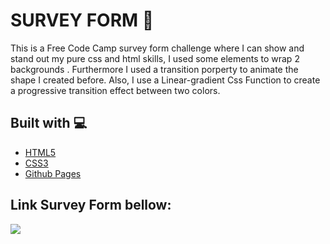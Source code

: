 # SURVEY FORM 📰

This is a Free Code Camp survey form challenge where I can show and stand out my pure css and html skills, I used some elements to wrap 2 backgrounds 
. Furthermore I used  a transition porperty to animate the shape I created before. Also, I  use a Linear-gradient Css Function to  create a progressive transition effect between
two colors. 


## Built with 💻
- [HTML5](https://developer.mozilla.org/es/docs/HTML/HTML5)
- [CSS3](https://developer.mozilla.org/es/docs/Web/CSS/CSS3)
- [Github Pages](https://pages.github.com/)


## Link Survey Form bellow: 
[<img src="https://img.icons8.com/external-smashingstocks-hand-drawn-black-smashing-stocks/99/000000/external-click-music-and-multimedia-smashingstocks-hand-drawn-black-smashing-stocks.png" />](https://alyconr.github.io/survey-form/)
